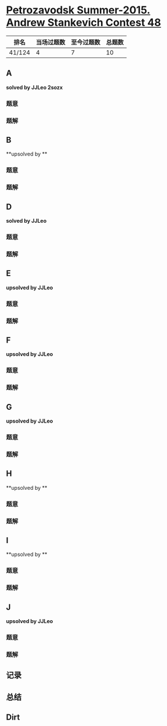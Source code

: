 # [Petrozavodsk Summer-2015. Andrew Stankevich Contest 48](http://opentrains.snarknews.info/~ejudge/team.cgi?SID=b618c7d5c58001cf&action=2&lt=1)

| 排名   | 当场过题数 | 至今过题数 | 总题数 |
| ------ | ---------- | ---------- | ------ |
| 41/124 | 4          | 7          | 10     |

## **A**

**solved by JJLeo 2sozx**

### 题意



### 题解



## **B**

**upsolved by **

### 题意



### 题解



## **D**

**solved by JJLeo**

### 题意



### 题解



## **E**

**upsolved by JJLeo**

### 题意



### 题解



## **F**

**upsolved by JJLeo**

### 题意



### 题解



## **G**

**upsolved by JJLeo**

### 题意



### 题解



## **H**

**upsolved by **

### 题意



### 题解



## **I**

**upsolved by **

### 题意



### 题解



## **J**

**upsolved by JJLeo**

### 题意



### 题解



## **记录**



## **总结**

## **Dirt**




